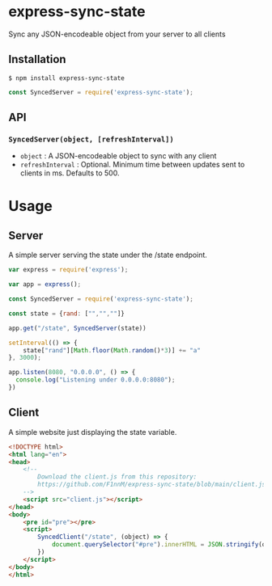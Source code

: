 # express-sync-state
Sync any JSON-encodeable object from your server to all clients

## Installation
```
$ npm install express-sync-state
```

```JavaScript
const SyncedServer = require('express-sync-state');
```

## API
### `SyncedServer(object, [refreshInterval])`
 * `object` : A JSON-encodeable object to sync with any client
 * `refreshInterval` : Optional. Minimum time between updates sent to clients in ms. Defaults to 500.

# Usage
## Server
A simple server serving the state under the /state endpoint.
```JavaScript
var express = require('express');

var app = express();

const SyncedServer = require('express-sync-state');

const state = {rand: ["","",""]}

app.get("/state", SyncedServer(state))

setInterval(() => {
    state["rand"][Math.floor(Math.random()*3)] += "a"
}, 3000);

app.listen(8080, "0.0.0.0", () => {
  console.log("Listening under 0.0.0.0:8080");
})
```
## Client
A simple website just displaying the state variable.
```HTML
<!DOCTYPE html>
<html lang="en">
<head>
    <!--
        Download the client.js from this repository:
        https://github.com/F1nnM/express-sync-state/blob/main/client.js
    -->
    <script src="client.js"></script>
</head>
<body>
    <pre id="pre"></pre>
    <script>
        SyncedClient("/state", (object) => {
            document.querySelector("#pre").innerHTML = JSON.stringify(object)
        })
    </script>
</body>
</html>
```
